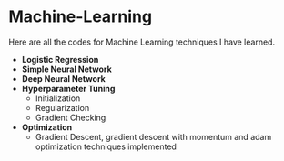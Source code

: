 # Machine-Learning
Here are all the codes for Machine Learning techniques I have learned.

* **Logistic Regression**  
* **Simple Neural Network**  
* **Deep Neural Network**  
* **Hyperparameter Tuning**  
   * Initialization
   * Regularization
   * Gradient Checking
* **Optimization**  
   * Gradient Descent, gradient descent with momentum and adam optimization techniques implemented
